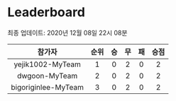 # Leaderboard
최종 업데이트: 2020년 12월 08일 22시 08분




| 참가자 | 순위 | 승 | 무 | 패 | 승점 |
|:---:|:---:|:---:|:---:|:---:|:---:|
| yejik1002-MyTeam | 1 | 0 | 2 | 0 | 2 |
| dwgoon-MyTeam | 2 | 0 | 2 | 0 | 2 |
| bigoriginlee-MyTeam | 3 | 0 | 2 | 0 | 2 |